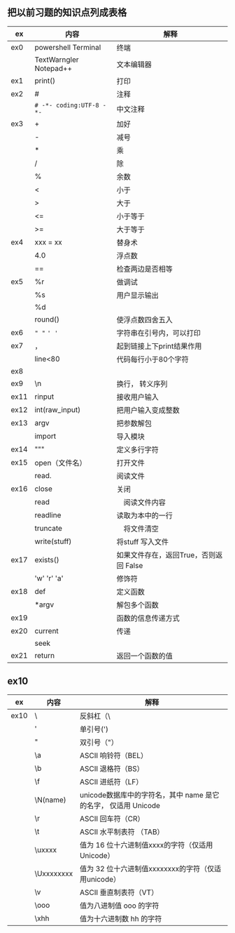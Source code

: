 
## 把以前习题的知识点列成表格

 | ex | 内容 | 解释 |
 | --- | --- | --- |
 | ex0 | powershell Terminal | 终端 |
 |    | TextWarngler Notepad++| 文本编辑器 |
 | ex1 | print() | 打印 |
 | ex2 | #     | 注释 |
 |     |` # -*- coding:UTF-8 -*- `| 中文注释 |
 | ex3 | +     | 加好 |
 |    | -     | 减号 |
|    | *     | 乘 |
|    | /     | 除 |
|    | %     | 余数 | 
|    | <     | 小于 |
|    | >     | 大于 |
|    | <=    | 小于等于 |
|   | >=    | 大于等于 |
| ex4 | xxx = xx | 替身术 |
|   | 4.0   | 浮点数 |
|    | ==    | 检查两边是否相等 |
| ex5 | %r    | 做调试 |
|    | %s    | 用户显示输出 |
|    | %d    |  |
|    | round()| 使浮点数四舍五入 |
| ex6 | `" "` `' '`| 字符串在引号内，可以打印 |
| ex7 | ，    | 起到链接上下print结果作用 |
|     | line<80| 代码每行小于80个字符 |
| ex8 |    |           |
| ex9 | \n   | 换行， 转义序列 |
| ex11 | rinput | 接收用户输入 |
| ex12 | int(raw_input)| 把用户输入变成整数 |
| ex13 | argv | 把参数解包 |
|      | import | 导入模块 |
| ex14 | """  | 定义多行字符 |
| ex15 | open（文件名）| 打开文件 |
|    | read. | 阅读文件 |
| ex16 | close | 关闭 |
|      | read  |　阅读文件内容 |
|    | readline|读取为本中的一行 |
|    | truncate|　将文件清空 |
|    | write(stuff)|将stuff 写入文件 |
| ex17 | exists() |如果文件存在，返回True，否则返回 False |
|    |'w' 'r' 'a'|修饰符 |
| ex18| def  | 定义函数 |
|   | *argv | 解包多个函数 |
| ex19 |  |函数的信息传递方式 |
| ex20 | current| 传递 |
|    | seek   |       |
| ex21 | return | 返回一个函数的值 |





## ex10
 | ex | 内容 | 解释 |
 | --- | --- | --- |
 | ex10 | \\   | 反斜杠（\ |
 |    | \'   | 单引号(') |
 |   | \"   | 双引号（"） |
 |    | \a   | ASCII 响铃符（BEL） |
 |   | \b   | ASCII 退格符（BS） |
 |    | \f   | ASCII 进纸符（LF） |
 |    | \N(name) | unicode数据库中的字符名，其中 name 是它的名字， 仅适用 Unicode |
 |    | \r   | ASCII 回车符（CR） |
 |    | \t   | ASCII 水平制表符 （TAB）|
 |    | \uxxxx| 值为 16 位十六进制值xxxx的字符（仅适用Unicode）|
 |    | \Uxxxxxxxx| 值为 32 位十六进制值xxxxxxxx的字符（仅适用unicode）|
 |    | \v   | ASCII 垂直制表符（VT）|
 |    | \ooo | 值为八进制值 ooo 的字符 |
 |    | \xhh | 值为十六进制数 hh 的字符 |
